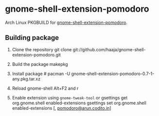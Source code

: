 gnome-shell-extension-pomodoro
==============================

Arch Linux PKGBUILD for
[gnome-shell-extension-pomodoro](https://github.com/codito/gnome-shell-pomodoro).

Building package
----------------

1. Clone the repository
        git clone git://github.com/haaja/gnome-shell-extension-pomodoro.git

2. Build the package
        makepkg

3. Install package
        # pacman -U gnome-shell-extension-pomodoro-0.7-1-any.pkg.tar.xz

4. Reload gnome-shell
        Alt+F2 and r

5. Enable extension using `gnome-tweak-tool` or
        gsettings get org.gnome.shell enabled-extensions
        gsettings set org.gnome.shell enabled-extensions [<values from get above>, pomodoro@arun.codito.in]
